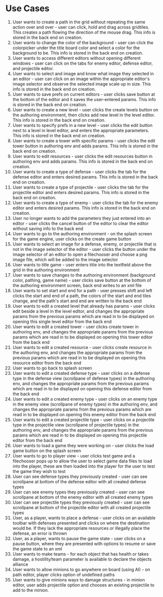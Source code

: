 # Use Cases 
1. User wants to create a path in the grid without repeating the same action over and over - user can click, hold and drag across
gridtiles. This creates a path flowing the direction of the mouse drag. This info is stored in the back end on creation.
2. User wants to change the color of the background - user can click the colorpicker under the title board color and select a color
for the background to be. This info is stored in the back end on creation.
3. User wants to access different editors without opening different windows - user can click on the tabs for enemy editor, defense editor,
and projectile editor.
4. User wants to select and image and know what image they selected in an editor - user can click on an image within the appropriate
editor's image selector and observe the selected image scale up in size. This info is stored in the back end on creation.
5. User wants to save prefs on current editors - user clicks save button at the bottom of the editor and it saves the user-entered params.
This info is stored in the back end on creation.
6. User wants to create a new level - user clicks the create levels button on the authoring environment, then clicks add new level in the
level editor. This info is stored in the back end on creation.
7. User wants to specify prefs in a new level - user clicks the edit button next to a level in level editor, and enters the appropriate parameters.
This info is stored in the back end on creation.
8. User wants to create a tower with specific params - user clicks the edit tower button in authoring env and adds params.
This info is stored in the back end on creation.
9. User wants to edit resources - user clicks the edit resources button in authoring env and adds params. This info is stored in the back end on creation.
10. User wants to create a type of defense - user clicks the tab for the defense editor and enters desired params. This info is stored in the back end on creation.
11. User wants to create a type of projectile - user clicks the tab for the projectile editor and enters desired params. This info is stored in the back end on creation.
12. User wants to create a type of enemy - user clicks the tab for the enemy editor and enters desired params. This info is stored in the back end on creation.
13. User no longer wants to add the parameters they just entered into an editor - user clicks the cancel button of the editor to 
clear the editor without saving info to the back end
14. User wants to go to the authoring environment - on the splash screen for the game engine, user clicks on the create game button
15. User wants to select an image for a defense, enemy, or projectile that is not in the image selector of the editor - user clicks the button 
under the image selector of an editor to open a filechooser and choose a png image file, which will be added to the image selector
16. User wants to title game - user enters title into the textfield above the grid in the authoring environment
17. User wants to save changes to the authoring environment (background color, pathing, game name) - user clicks save button at the bottom of the authoring 
environment screen, back end writes to an xml file
18. User wants to set start and end for a path - user presses shift and left clicks the start and end of a path, the colors of the start and end
tiles change, and the path's start and end are written to the back end
19. User wants to edit a created level that already has params - user clicks edit beside a level in the level editor, and changes the appropriate params from 
the previous params which are read in to be displayed on opening this single level editor from the back end
20. User wants to edit a created tower - user clicks create tower in authoring env, and changes the appropriate params from 
the previous params which are read in to be displayed on opening this tower editor from the back end
21. User wants to edit a created resource - user clicks create resource in the authoring env, and changes the appropriate params from 
the previous params which are read in to be displayed on opening this resource editor from the back end
22. User wants to go back to splash screen 
23. User wants to edit a created defense type - user clicks on a defense type in the defense view (scrollpane of defense types) in the authoring env, and changes the appropriate params from 
the previous params which are read in to be displayed on opening this defense editor from the back end
24. User wants to edit a created enemy type - user clicks on an enemy type in the enemy view (scrollpane of enemy types) in the authoring env, and changes the appropriate params from 
the previous params which are read in to be displayed on opening this enemy editor from the back end
25. User wants to edit a created projectile type - user clicks on a projectile type in the projectile view (scrollpane of projectile types) in the authoring env, and changes the appropriate params from 
the previous params which are read in to be displayed on opening this projectile editor from the back end
26. User wants to load a game they were working on - user clicks the load game button on the splash screen 
27. User wants to go to player view - user clicks test game and a filechooser pops up to allow the user to select game data files to load into the player, these are
then loaded into the player for the user to test the game they wish to test
28. User can see defense types they previously created - user can see scrollpane at bottom of the defense editor with all created defense types
29. User can see enemy types they previously created - user can see scrollpane at bottom of the enemy editor with all created enemy types
30. User can see projectile types they previously created - user can see scrollpane at bottom of the projectile editor with all created projectile types
31. User, as a player, wants to place a defense - user clicks on an available toolbar with defenses presented and clicks on where the destination would be. If they lack the appropriate resources or illegally place the defense, an error is thrown
32. User, as a player, wants to pause the game state - user clicks on a pause button, where they are presented with options to resume or save the game state to an xml
33. User wants to make teams - for each object that has health or takes damage, a hostility/team parameter is available to declare the objects alliance
34. User wants to allow minions to go anywhere on board (using AI) - on path editor, player clicks option of undefined paths
35. User wants to give minions ways to damage structures - in minion editor, user adds projectile option and chooses an existing projectile to add to the minion.
